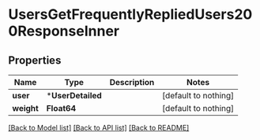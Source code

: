 # UsersGetFrequentlyRepliedUsers200ResponseInner


## Properties
Name | Type | Description | Notes
------------ | ------------- | ------------- | -------------
**user** | ***UserDetailed** |  | [default to nothing]
**weight** | **Float64** |  | [default to nothing]


[[Back to Model list]](../README.md#models) [[Back to API list]](../README.md#api-endpoints) [[Back to README]](../README.md)


